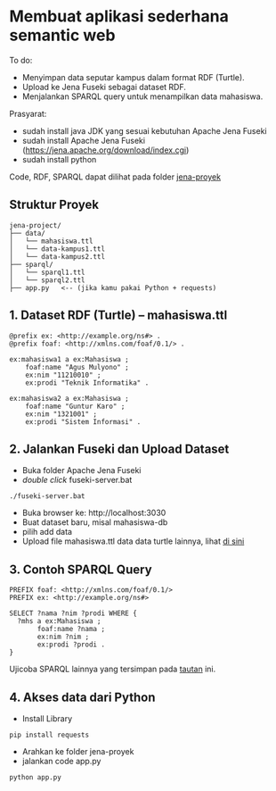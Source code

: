 # Membuat aplikasi sederhana semantic web
To do:
- Menyimpan data seputar kampus dalam format RDF (Turtle).
- Upload ke Jena Fuseki sebagai dataset RDF.
- Menjalankan SPARQL query untuk menampilkan data mahasiswa.

Prasyarat:
- sudah install java JDK yang sesuai kebutuhan Apache Jena Fuseki
- sudah install Apache Jena Fuseki (https://jena.apache.org/download/index.cgi)
-  sudah install python

Code, RDF, SPARQL dapat dilihat pada folder [jena-proyek](https://github.com/erickpaulus/SemanticWeb/tree/main/jena-proyek)
## Struktur Proyek
```
jena-project/
├── data/
│   └── mahasiswa.ttl
│   └── data-kampus1.ttl
│   └── data-kampus2.ttl
├── sparql/
│   └── sparql1.ttl
│   └── sparql2.ttl
├── app.py   <-- (jika kamu pakai Python + requests)
```
## 1. Dataset RDF (Turtle) – mahasiswa.ttl
```
@prefix ex: <http://example.org/ns#> .
@prefix foaf: <http://xmlns.com/foaf/0.1/> .

ex:mahasiswa1 a ex:Mahasiswa ;
    foaf:name "Agus Mulyono" ;
    ex:nim "11210010" ;
    ex:prodi "Teknik Informatika" .

ex:mahasiswa2 a ex:Mahasiswa ;
    foaf:name "Guntur Karo" ;
    ex:nim "1321001" ;
    ex:prodi "Sistem Informasi" .

```

## 2. Jalankan Fuseki dan Upload Dataset
- Buka folder Apache Jena Fuseki
- _double click_ fuseki-server.bat 
```
./fuseki-server.bat
```
- Buka browser ke: http://localhost:3030
- Buat dataset baru, misal mahasiswa-db
- pilih add data
- Upload file mahasiswa.ttl data data turtle lainnya, lihat [di sini](https://github.com/erickpaulus/SemanticWeb/tree/main/jena-proyek/data)

## 3. Contoh SPARQL Query
```
PREFIX foaf: <http://xmlns.com/foaf/0.1/>
PREFIX ex: <http://example.org/ns#>

SELECT ?nama ?nim ?prodi WHERE {
  ?mhs a ex:Mahasiswa ;
       foaf:name ?nama ;
       ex:nim ?nim ;
       ex:prodi ?prodi .
}
```
Ujicoba SPARQL lainnya yang tersimpan pada [tautan](https://github.com/erickpaulus/SemanticWeb/tree/main/jena-proyek/sparql) ini.
## 4. Akses data dari Python 
- Install Library
```
pip install requests
```
- Arahkan ke folder jena-proyek
- jalankan code app.py
```
python app.py
```
